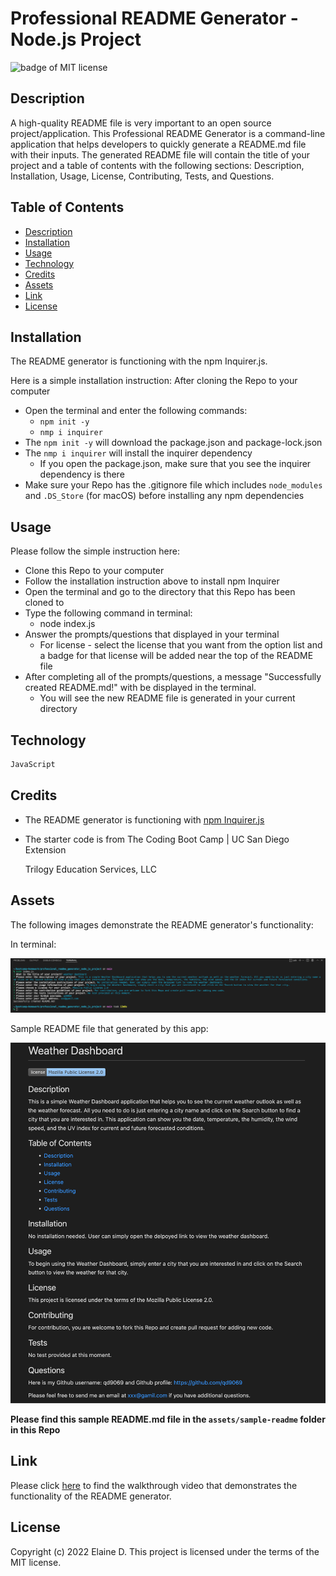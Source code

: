 # Professional README Generator - Node.js Project

![badge of MIT license](https://img.shields.io/badge/license-MIT-9cf)

## Description

A high-quality README file is very important to an open source project/application. This Professional README Generator is a command-line application that helps developers to quickly generate a README.md file with their inputs. The generated README file will contain the title of your project and a table of contents with the following sections: Description, Installation, Usage, License, Contributing, Tests, and Questions.


## Table of Contents 

- [Description](#description)
- [Installation](#installation)
- [Usage](#usage)
- [Technology](#technology)
- [Credits](#credits)
- [Assets](#assets)
- [Link](#link)
- [License](#license)

## Installation

The README generator is functioning with the npm Inquirer.js.

Here is a simple installation instruction: After cloning the Repo to your computer
- Open the terminal and enter the following commands:
    - `npm init -y`
    - `nmp i inquirer`
- The `npm init -y` will download the package.json and package-lock.json
- The `nmp i inquirer` will install the inquirer dependency
    - If you open the package.json, make sure that you see the inquirer dependency is there
- Make sure your Repo has the .gitignore file which includes `node_modules` and `.DS_Store` (for macOS) before installing any npm dependencies

## Usage

Please follow the simple instruction here:
- Clone this Repo to your computer
- Follow the installation instruction above to install npm Inquirer
- Open the terminal and go to the directory that this Repo has been cloned to
- Type the following command in terminal: 
    - node index.js
- Answer the prompts/questions that displayed in your terminal
    - For license - select the license that you want from the option list and a badge for that license will be added near the top of the README file
- After completing all of the prompts/questions, a message "Successfully created README.md!" with be displayed in the terminal.
    - You will see the new README file is generated in your current directory

## Technology
```md
JavaScript
```

## Credits

- The README generator is functioning with [npm Inquirer.js](https://www.npmjs.com/package/inquirer)

- The starter code is from The Coding Boot Camp | UC San Diego Extension

    Trilogy Education Services, LLC


## Assets

The following images demonstrate the README generator's functionality:

In terminal:

![image for the readme generator](assets/images/readme-generator.png)

Sample README file that generated by this app:

![image of the sample README](assets/images/sample-readme.png)


**Please find this sample README.md file in the `assets/sample-readme` folder in this Repo**

## Link

Please click [here](https://qd9069.github.io/) to find the walkthrough video that demonstrates the functionality of the README generator.

## License

Copyright (c) 2022 Elaine D. This project is licensed under the terms of the MIT license.
